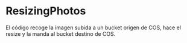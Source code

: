# ResizingPhotos

El código recoge la imagen subida a un bucket origen de COS, hace el resize y la manda al bucket destino de COS.
